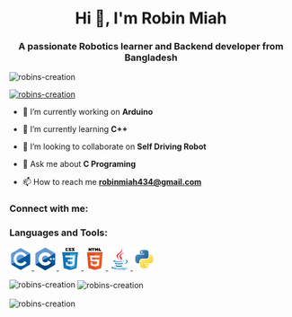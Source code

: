 <h1 align="center">Hi 👋, I'm Robin Miah</h1>
<h3 align="center">A passionate Robotics learner and Backend developer from Bangladesh</h3>

<p align="left"> <img src="https://komarev.com/ghpvc/?username=robins-creation&label=Profile%20views&color=0e75b6&style=flat" alt="robins-creation" /> </p>

<p align="left"> <a href="https://github.com/ryo-ma/github-profile-trophy"><img src="https://github-profile-trophy.vercel.app/?username=robins-creation" alt="robins-creation" /></a> </p>

- 🔭 I’m currently working on **Arduino**

- 🌱 I’m currently learning **C++**

- 👯 I’m looking to collaborate on **Self Driving Robot**

- 💬 Ask me about **C Programing**

- 📫 How to reach me **robinmiah434@gmail.com**

<h3 align="left">Connect with me:</h3>
<p align="left">
</p>

<h3 align="left">Languages and Tools:</h3>
<p align="left"> <a href="https://www.cprogramming.com/" target="_blank" rel="noreferrer"> <img src="https://raw.githubusercontent.com/devicons/devicon/master/icons/c/c-original.svg" alt="c" width="40" height="40"/> </a> <a href="https://www.w3schools.com/cpp/" target="_blank" rel="noreferrer"> <img src="https://raw.githubusercontent.com/devicons/devicon/master/icons/cplusplus/cplusplus-original.svg" alt="cplusplus" width="40" height="40"/> </a> <a href="https://www.w3schools.com/css/" target="_blank" rel="noreferrer"> <img src="https://raw.githubusercontent.com/devicons/devicon/master/icons/css3/css3-original-wordmark.svg" alt="css3" width="40" height="40"/> </a> <a href="https://www.w3.org/html/" target="_blank" rel="noreferrer"> <img src="https://raw.githubusercontent.com/devicons/devicon/master/icons/html5/html5-original-wordmark.svg" alt="html5" width="40" height="40"/> </a> <a href="https://www.java.com" target="_blank" rel="noreferrer"> <img src="https://raw.githubusercontent.com/devicons/devicon/master/icons/java/java-original.svg" alt="java" width="40" height="40"/> </a> <a href="https://www.python.org" target="_blank" rel="noreferrer"> <img src="https://raw.githubusercontent.com/devicons/devicon/master/icons/python/python-original.svg" alt="python" width="40" height="40"/> </a> </p>

<p><img align="left" src="https://github-readme-stats.vercel.app/api/top-langs?username=robins-creation&show_icons=true&locale=en&layout=compact" alt="robins-creation" /></p>

<p>&nbsp;<img align="center" src="https://github-readme-stats.vercel.app/api?username=robins-creation&show_icons=true&locale=en" alt="robins-creation" /></p>

<p><img align="center" src="https://github-readme-streak-stats.herokuapp.com/?user=robins-creation&" alt="robins-creation" /></p>
